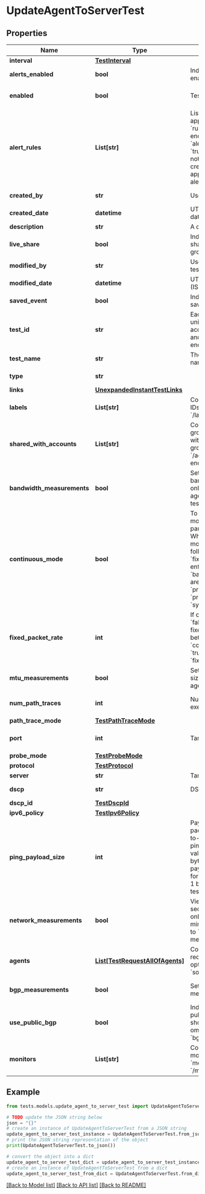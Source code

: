 # UpdateAgentToServerTest


## Properties

Name | Type | Description | Notes
------------ | ------------- | ------------- | -------------
**interval** | [**TestInterval**](TestInterval.md) |  | 
**alerts_enabled** | **bool** | Indicates if alerts are enabled. | [optional] 
**enabled** | **bool** | Test is enabled. | [optional] [default to True]
**alert_rules** | **List[str]** | List of alert rules IDs to apply to the test (get &#x60;ruleId&#x60; from &#x60;/alerts/rules&#x60; endpoint. If &#x60;alertsEnabled&#x60; is set to &#x60;true&#x60; and &#x60;alertRules&#x60; is not included on test creation or update, applicable user default alert rules will be used) | [optional] 
**created_by** | **str** | User that created the test. | [optional] [readonly] 
**created_date** | **datetime** | UTC created date (ISO date-time format). | [optional] [readonly] 
**description** | **str** | A description of the test. | [optional] 
**live_share** | **bool** | Indicates if the test is shared with the account group. | [optional] [readonly] 
**modified_by** | **str** | User that modified the test. | [optional] [readonly] 
**modified_date** | **datetime** | UTC last modification date (ISO date-time format). | [optional] [readonly] 
**saved_event** | **bool** | Indicates if the test is a saved event. | [optional] [readonly] 
**test_id** | **str** | Each test is assigned an unique ID; this is used to access test information and results from other endpoints. | [optional] [readonly] 
**test_name** | **str** | The name of the test. Test name must be unique. | [optional] 
**type** | **str** |  | [optional] [readonly] 
**links** | [**UnexpandedInstantTestLinks**](UnexpandedInstantTestLinks.md) |  | [optional] 
**labels** | **List[str]** | Contains list of test label IDs (get &#x60;labelId&#x60; from &#x60;/labels&#x60; endpoint) | [optional] 
**shared_with_accounts** | **List[str]** | Contains list of account group IDs. Test is shared with the listed account groups (get &#x60;aid&#x60; from &#x60;/account-groups&#x60; endpoint) | [optional] 
**bandwidth_measurements** | **bool** | Set to &#x60;true&#x60; to enable bandwidth measurements, only applies to Enterprise agents assigned to the test. | [optional] 
**continuous_mode** | **bool** | To enable continuous monitoring, set this parameter to &#x60;true&#x60; to.  When continuous monitoring is enabled, the following actions occur: * &#x60;fixedPacketRate&#x60; is enforced * &#x60;bandwidthMeasurements&#x60; are disabled * If the &#x60;protocol&#x60; is set to &#x60;tcp&#x60;, &#x60;probeMode&#x60; is set to &#x60;syn&#x60;.  | [optional] 
**fixed_packet_rate** | **int** | If continuousMode is &#x60;false&#x60;, set the fixedPacketRate to a value between 10-100. If &#x60;continuousMode&#x60; is &#x60;true&#x60;, set the &#x60;fixedPacketRate&#x60; to &#x60;1&#x60; | [optional] 
**mtu_measurements** | **bool** | Set &#x60;true&#x60; to measure MTU sizes on network from agents to the target. | [optional] 
**num_path_traces** | **int** | Number of path traces executed by the agent. | [optional] [default to 3]
**path_trace_mode** | [**TestPathTraceMode**](TestPathTraceMode.md) |  | [optional] 
**port** | **int** | Target port. | [optional] [default to 49153]
**probe_mode** | [**TestProbeMode**](TestProbeMode.md) |  | [optional] 
**protocol** | [**TestProtocol**](TestProtocol.md) |  | [optional] 
**server** | **str** | Target name or IP address. | 
**dscp** | **str** | DSCP label. | [optional] [readonly] 
**dscp_id** | [**TestDscpId**](TestDscpId.md) |  | [optional] 
**ipv6_policy** | [**TestIpv6Policy**](TestIpv6Policy.md) |  | [optional] 
**ping_payload_size** | **int** | Payload size (not total packet size) for the end-to-end metric&#39;s probes, ping payload size allows values from 0 to 1400 bytes. When set to null, payload sizes are 0 bytes for ICMP-based tests and 1 byte for TCP-based tests. | [optional] 
**network_measurements** | **bool** | View packet loss in 1-second intervals. This is only available for 1-minute interval tests. Set to &#x60;true&#x60; to enable network measurements. | [optional] [default to False]
**agents** | [**List[TestRequestAllOfAgents]**](TestRequestAllOfAgents.md) | Contains list of object with required &#x60;agentId&#x60; and optional &#x60;sourceIpAddress&#x60; | [optional] 
**bgp_measurements** | **bool** | Set to &#x60;true&#x60; to enable bgp measurements. | [optional] [default to True]
**use_public_bgp** | **bool** | Indicate if all available public BGP monitors should be used, when ommited defaults to &#x60;bgpMeasurements&#x60; value. | [optional] [default to True]
**monitors** | **List[str]** | Contains list of BGP monitor IDs (get &#x60;monitorId&#x60; from &#x60;/monitors&#x60; endpoint) | [optional] 

## Example

```python
from tests.models.update_agent_to_server_test import UpdateAgentToServerTest

# TODO update the JSON string below
json = "{}"
# create an instance of UpdateAgentToServerTest from a JSON string
update_agent_to_server_test_instance = UpdateAgentToServerTest.from_json(json)
# print the JSON string representation of the object
print(UpdateAgentToServerTest.to_json())

# convert the object into a dict
update_agent_to_server_test_dict = update_agent_to_server_test_instance.to_dict()
# create an instance of UpdateAgentToServerTest from a dict
update_agent_to_server_test_from_dict = UpdateAgentToServerTest.from_dict(update_agent_to_server_test_dict)
```
[[Back to Model list]](../README.md#documentation-for-models) [[Back to API list]](../README.md#documentation-for-api-endpoints) [[Back to README]](../README.md)


